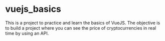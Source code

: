 # vuejs_basics
This is a project to practice and learn the basics of VueJS. The objective is to build a project where you can see the price of cryptocurrencies in real time by using an API.
